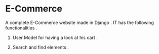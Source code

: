 # E-Commerce

A complete E-Commerce website made in Django .
IT has the following functionalities .

1) User Model for having a look at his cart .

2) Search and find elements .
